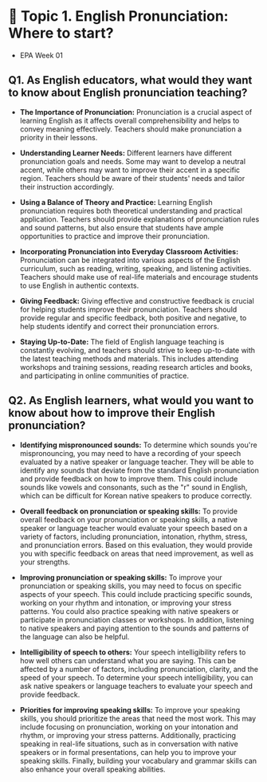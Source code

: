 # 🌿 Topic 1. English Pronunciation: Where to start?
- EPA Week 01

## Q1. As English educators, what would they want to know about English pronunciation teaching?  

+ **The Importance of Pronunciation:** Pronunciation is a crucial aspect of learning English as it affects overall comprehensibility and helps to convey meaning effectively. Teachers should make pronunciation a priority in their lessons.

+ **Understanding Learner Needs:** Different learners have different pronunciation goals and needs. Some may want to develop a neutral accent, while others may want to improve their accent in a specific region. Teachers should be aware of their students' needs and tailor their instruction accordingly.

+ **Using a Balance of Theory and Practice:** Learning English pronunciation requires both theoretical understanding and practical application. Teachers should provide explanations of pronunciation rules and sound patterns, but also ensure that students have ample opportunities to practice and improve their pronunciation.

+ **Incorporating Pronunciation into Everyday Classroom Activities:** Pronunciation can be integrated into various aspects of the English curriculum, such as reading, writing, speaking, and listening activities. Teachers should make use of real-life materials and encourage students to use English in authentic contexts.

+ **Giving Feedback:** Giving effective and constructive feedback is crucial for helping students improve their pronunciation. Teachers should provide regular and specific feedback, both positive and negative, to help students identify and correct their pronunciation errors.

+ **Staying Up-to-Date:** The field of English language teaching is constantly evolving, and teachers should strive to keep up-to-date with the latest teaching methods and materials. This includes attending workshops and training sessions, reading research articles and books, and participating in online communities of practice.


## Q2. As English learners, what would you want to know about how to improve their English pronunciation?  

+ **Identifying mispronounced sounds:** To determine which sounds you're mispronouncing, you may need to have a recording of your speech evaluated by a native speaker or language teacher. They will be able to identify any sounds that deviate from the standard English pronunciation and provide feedback on how to improve them. This could include sounds like vowels and consonants, such as the "r" sound in English, which can be difficult for Korean native speakers to produce correctly.

+ **Overall feedback on pronunciation or speaking skills:** To provide overall feedback on your pronunciation or speaking skills, a native speaker or language teacher would evaluate your speech based on a variety of factors, including pronunciation, intonation, rhythm, stress, and pronunciation errors. Based on this evaluation, they would provide you with specific feedback on areas that need improvement, as well as your strengths.

+ **Improving pronunciation or speaking skills:** To improve your pronunciation or speaking skills, you may need to focus on specific aspects of your speech. This could include practicing specific sounds, working on your rhythm and intonation, or improving your stress patterns. You could also practice speaking with native speakers or participate in pronunciation classes or workshops. In addition, listening to native speakers and paying attention to the sounds and patterns of the language can also be helpful.

+ **Intelligibility of speech to others:** Your speech intelligibility refers to how well others can understand what you are saying. This can be affected by a number of factors, including pronunciation, clarity, and the speed of your speech. To determine your speech intelligibility, you can ask native speakers or language teachers to evaluate your speech and provide feedback.

+ **Priorities for improving speaking skills:** To improve your speaking skills, you should prioritize the areas that need the most work. This may include focusing on pronunciation, working on your intonation and rhythm, or improving your stress patterns. Additionally, practicing speaking in real-life situations, such as in conversation with native speakers or in formal presentations, can help you to improve your speaking skills. Finally, building your vocabulary and grammar skills can also enhance your overall speaking abilities.



